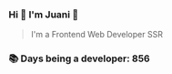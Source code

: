 ### Hi 👋 I&#39;m Juani 🦁

> I&#39;m a Frontend Web Developer SSR

### 📚 Days being a developer: 856
